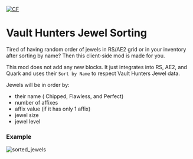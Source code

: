 <a href="https://www.curseforge.com/minecraft/mc-mods/vault-hunters-jewel-sorting"><img src="http://cf.way2muchnoise.eu/896210.svg" alt="CF"></a>

# Vault Hunters Jewel Sorting

Tired of having random order of jewels in RS/AE2 grid or in your inventory after sorting by name? Then this client-side mod is made for you.

This mod does not add any new blocks. It just integrates into RS, AE2, and Quark and uses their `Sort by Name` to respect Vault Hunters Jewel data.

Jewels will be in order by:
- their name ( Chipped, Flawless, and Perfect)
- number of affixes
- affix value (if it has only 1 affix)
- jewel size
- jewel level

### Example
![sorted_jewels](https://media.forgecdn.net/attachments/thumbnails/703/519/310/172/minecraft_-1.gif)